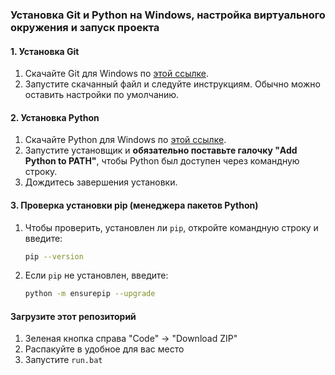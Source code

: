 ### Установка Git и Python на Windows, настройка виртуального окружения и запуск проекта

#### 1. Установка Git

1. Скачайте Git для Windows по [этой ссылке](https://git-scm.com/download/win).
2. Запустите скачанный файл и следуйте инструкциям. Обычно можно оставить настройки по умолчанию.

#### 2. Установка Python

1. Скачайте Python для Windows по [этой ссылке](https://www.python.org/downloads/).
2. Запустите установщик и **обязательно поставьте галочку "Add Python to PATH"**, чтобы Python был доступен через командную строку.
3. Дождитесь завершения установки.

#### 3. Проверка установки pip (менеджера пакетов Python)

1. Чтобы проверить, установлен ли `pip`, откройте командную строку и введите:

   ```bash
   pip --version
   ```

2. Если `pip` не установлен, введите:

   ```bash
   python -m ensurepip --upgrade
   ```

#### Загрузите этот репозиторий

1. Зеленая кнопка справа "Code" -> "Download ZIP"
2. Распакуйте в удобное для вас место
3. Запустите ``run.bat``